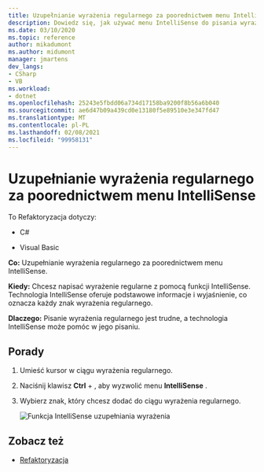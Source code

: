 ```yaml
---
title: Uzupełnianie wyrażenia regularnego za poorednictwem menu IntelliSense
description: Dowiedz się, jak używać menu IntelliSense do pisania wyrażenia regularnego za pomocą funkcji IntelliSense.
ms.date: 03/10/2020
ms.topic: reference
author: mikadumont
ms.author: midumont
manager: jmartens
dev_langs:
- CSharp
- VB
ms.workload:
- dotnet
ms.openlocfilehash: 25243e5fbdd06a734d17158ba9200f8b56a6b040
ms.sourcegitcommit: ae6d47b09a439cd0e13180f5e89510e3e347fd47
ms.translationtype: MT
ms.contentlocale: pl-PL
ms.lasthandoff: 02/08/2021
ms.locfileid: "99958131"
---
```

# <a name="regex-completion-through-intellisense-menu"></a>Uzupełnianie wyrażenia regularnego za poorednictwem menu IntelliSense

To Refaktoryzacja dotyczy:

- C#

- Visual Basic

**Co:** Uzupełnianie wyrażenia regularnego za poorednictwem menu IntelliSense.

**Kiedy:** Chcesz napisać wyrażenie regularne z pomocą funkcji IntelliSense. Technologia IntelliSense oferuje podstawowe informacje i wyjaśnienie, co oznacza każdy znak wyrażenia regularnego. 

**Dlaczego:** Pisanie wyrażenia regularnego jest trudne, a technologia IntelliSense może pomóc w jego pisaniu.

## <a name="how-to"></a>Porady

1. Umieść kursor w ciągu wyrażenia regularnego.
2. Naciśnij klawisz **Ctrl** +  , aby wyzwolić menu **IntelliSense** .
3. Wybierz znak, który chcesz dodać do ciągu wyrażenia regularnego.

   ![Funkcja IntelliSense uzupełniania wyrażenia](../media/regex-completion-intellisense.png)

## <a name="see-also"></a>Zobacz też

- [Refaktoryzacja](../refactoring-in-visual-studio.md)
